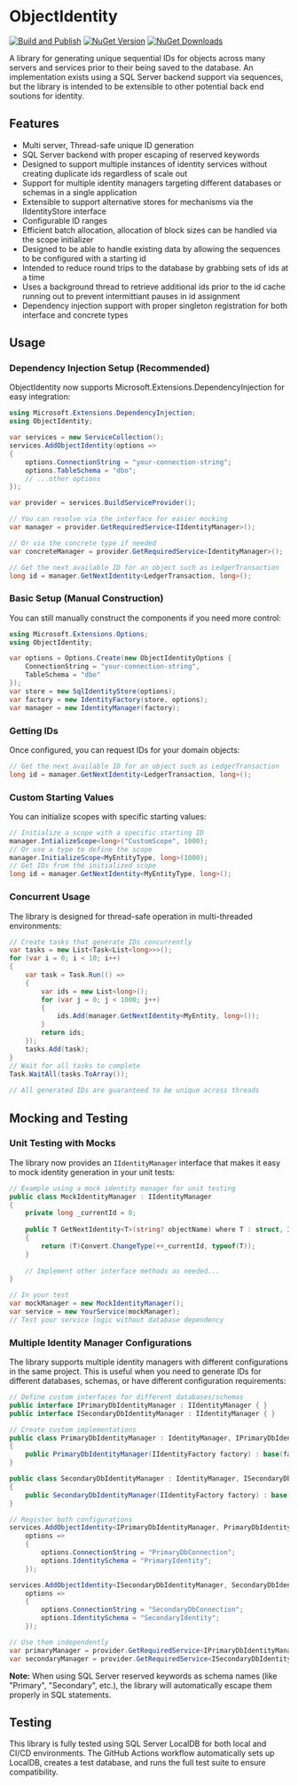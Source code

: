 # ObjectIdentity

[![Build and Publish](https://github.com/CarlTierney/ObjectIdentity/actions/workflows/build-and-publish.yml/badge.svg)](https://github.com/YourUsername/ObjectIdentity/actions/workflows/build-and-publish.yml)
[![NuGet Version](https://img.shields.io/nuget/v/ObjectIdentity.svg)](https://www.nuget.org/packages/ObjectIdentity/)
[![NuGet Downloads](https://img.shields.io/nuget/dt/ObjectIdentity.svg)](https://www.nuget.org/packages/ObjectIdentity/)

A library for generating unique sequential IDs for objects across many servers and services prior to their being saved to the database.  An implementation exists using  a  SQL Server backend support via sequences, but the library is intended to be extensible to other potential back end soutions for identity.   

## Features

- Multi server, Thread-safe unique ID generation
- SQL Server backend with proper escaping of reserved keywords
- Designed to support multiple instances of identity services without creating duplicate ids regardless of scale out
- Support for multiple identity managers targeting different databases or schemas in a single application
- Extensible to support alternative stores for mechanisms via the IIdentityStore interface
- Configurable ID ranges
- Efficient batch allocation, allocation of block sizes can be handled via the scope initializer
- Designed to be able to handle existing data by allowing the sequences to be configured with a starting id
- Intended to reduce round trips to the database by grabbing sets of ids at a time 
- Uses a background thread to retrieve additional ids prior to the id cache running out to prevent intermittiant pauses in id assignment
- Dependency injection support with proper singleton registration for both interface and concrete types

## Usage

### Dependency Injection Setup (Recommended)

ObjectIdentity now supports Microsoft.Extensions.DependencyInjection for easy integration:

```csharp
using Microsoft.Extensions.DependencyInjection;
using ObjectIdentity;

var services = new ServiceCollection();
services.AddObjectIdentity(options =>
{
    options.ConnectionString = "your-connection-string";
    options.TableSchema = "dbo";
    // ...other options
});

var provider = services.BuildServiceProvider();

// You can resolve via the interface for easier mocking
var manager = provider.GetRequiredService<IIdentityManager>();

// Or via the concrete type if needed
var concreteManager = provider.GetRequiredService<IdentityManager>();

// Get the next available ID for an object such as LedgerTransaction
long id = manager.GetNextIdentity<LedgerTransaction, long>();
```

### Basic Setup (Manual Construction)

You can still manually construct the components if you need more control:

```csharp
using Microsoft.Extensions.Options;
using ObjectIdentity;

var options = Options.Create(new ObjectIdentityOptions {
    ConnectionString = "your-connection-string",
    TableSchema = "dbo"
});
var store = new SqlIdentityStore(options);
var factory = new IdentityFactory(store, options);
var manager = new IdentityManager(factory);
```

### Getting IDs

Once configured, you can request IDs for your domain objects:

```csharp
// Get the next available ID for an object such as LedgerTransaction
long id = manager.GetNextIdentity<LedgerTransaction, long>();
```

### Custom Starting Values

You can initialize scopes with specific starting values:

```csharp
// Initialize a scope with a specific starting ID
manager.IntializeScope<long>("CustomScope", 1000); 
// Or use a type to define the scope 
manager.InitializeScope<MyEntityType, long>(1000);
// Get IDs from the initialized scope
long id = manager.GetNextIdentity<MyEntityType, long>();
```

### Concurrent Usage
The library is designed for thread-safe operation in multi-threaded environments:

```csharp
// Create tasks that generate IDs concurrently
var tasks = new List<Task<List<long>>>(); 
for (var i = 0; i < 10; i++) 
{
    var task = Task.Run(() => 
    { 
        var ids = new List<long>(); 
        for (var j = 0; j < 1000; j++)
        { 
            ids.Add(manager.GetNextIdentity<MyEntity, long>()); 
        }
        return ids; 
    }); 
    tasks.Add(task);
}
// Wait for all tasks to complete 
Task.WaitAll(tasks.ToArray());
                        
// All generated IDs are guaranteed to be unique across threads
```

## Mocking and Testing

### Unit Testing with Mocks

The library now provides an `IIdentityManager` interface that makes it easy to mock identity generation in your unit tests:

```csharp
// Example using a mock identity manager for unit testing
public class MockIdentityManager : IIdentityManager
{
    private long _currentId = 0;
    
    public T GetNextIdentity<T>(string? objectName) where T : struct, IComparable, IConvertible, IFormattable, IComparable<T>, IEquatable<T>
    {
        return (T)Convert.ChangeType(++_currentId, typeof(T));
    }
    
    // Implement other interface methods as needed...
}

// In your test
var mockManager = new MockIdentityManager();
var service = new YourService(mockManager);
// Test your service logic without database dependency
```

### Multiple Identity Manager Configurations

The library supports multiple identity managers with different configurations in the same project. This is useful when you need to generate IDs for different databases, schemas, or have different configuration requirements:

```csharp
// Define custom interfaces for different databases/schemas
public interface IPrimaryDbIdentityManager : IIdentityManager { }
public interface ISecondaryDbIdentityManager : IIdentityManager { }

// Create custom implementations
public class PrimaryDbIdentityManager : IdentityManager, IPrimaryDbIdentityManager
{
    public PrimaryDbIdentityManager(IIdentityFactory factory) : base(factory) { }
}

public class SecondaryDbIdentityManager : IdentityManager, ISecondaryDbIdentityManager
{
    public SecondaryDbIdentityManager(IIdentityFactory factory) : base(factory) { }
}

// Register both configurations
services.AddObjectIdentity<IPrimaryDbIdentityManager, PrimaryDbIdentityManager>(
    options =>
    {
        options.ConnectionString = "PrimaryDbConnection";
        options.IdentitySchema = "PrimaryIdentity";
    });

services.AddObjectIdentity<ISecondaryDbIdentityManager, SecondaryDbIdentityManager>(
    options =>
    {
        options.ConnectionString = "SecondaryDbConnection";
        options.IdentitySchema = "SecondaryIdentity";
    });

// Use them independently
var primaryManager = provider.GetRequiredService<IPrimaryDbIdentityManager>();
var secondaryManager = provider.GetRequiredService<ISecondaryDbIdentityManager>();
```

**Note:** When using SQL Server reserved keywords as schema names (like "Primary", "Secondary", etc.), the library will automatically escape them properly in SQL statements.

## Testing

This library is fully tested using SQL Server LocalDB for both local and CI/CD environments. The GitHub Actions workflow automatically sets up LocalDB, creates a test database, and runs the full test suite to ensure compatibility.